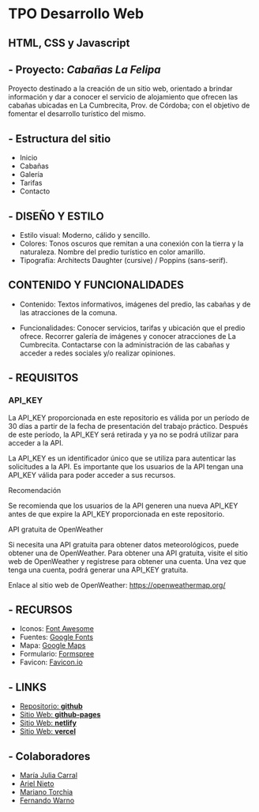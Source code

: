 # TPO Desarrollo Web

## HTML, CSS y Javascript

## - Proyecto: *Cabañas La Felipa*

Proyecto destinado a la creación de un sitio web, orientado a brindar información y dar a conocer el servicio de alojamiento que ofrecen las cabañas ubicadas en La Cumbrecita, Prov. de Córdoba; con el objetivo de fomentar el desarrollo turístico del mismo.

## - Estructura del sitio

* Inicio
* Cabañas
* Galería
* Tarifas
* Contacto

## - DISEÑO Y ESTILO

* Estilo visual: Moderno, cálido y sencillo.
* Colores: Tonos oscuros que remitan a una conexión con la tierra y la naturaleza. Nombre del predio turístico en color amarillo.
* Tipografía: Architects Daughter (cursive) / Poppins (sans-serif).

## CONTENIDO Y FUNCIONALIDADES

* Contenido: Textos informativos, imágenes del predio, las cabañas y de las atracciones de la comuna.

* Funcionalidades: Conocer servicios, tarifas y ubicación que el predio ofrece. Recorrer galería de imágenes y conocer atracciones de La Cumbrecita. Contactarse con la administración de las cabañas y acceder a redes sociales y/o realizar opiniones.

## - REQUISITOS

### **API_KEY**

La API_KEY proporcionada en este repositorio es válida por un período de 30 días a partir de la fecha de presentación del trabajo práctico. Después de este período, la API_KEY será retirada y ya no se podrá utilizar para acceder a la API.

La API_KEY es un identificador único que se utiliza para autenticar las solicitudes a la API. Es importante que los usuarios de la API tengan una API_KEY válida para poder acceder a sus recursos.

Recomendación

Se recomienda que los usuarios de la API generen una nueva API_KEY antes de que expire la API_KEY proporcionada en este repositorio.

API gratuita de OpenWeather

Si necesita una API gratuita para obtener datos meteorológicos, puede obtener una de OpenWeather. Para obtener una API gratuita, visite el sitio web de OpenWeather y regístrese para obtener una cuenta. Una vez que tenga una cuenta, podrá generar una API_KEY gratuita.

Enlace al sitio web de OpenWeather: <https://openweathermap.org/>

## - RECURSOS

* Iconos: [Font Awesome](https://fontawesome.com/)
* Fuentes: [Google Fonts](https://fonts.google.com/)
* Mapa: [Google Maps](https://www.google.com/maps)
* Formulario: [Formspree](https://formspree.io/)
* Favicon: [Favicon.io](https://favicon.io/)

## - LINKS

* [Repositorio: **github**](https://github.com/ArielNieto1975/Cabanas_La_Felipa)
* [Sitio Web: **github-pages**](https://arielnieto1975.github.io/Cabanas_La_Felipa/)
* [Sitio Web: **netlify**](https://la-felipa.netlify.app/)
* [Sitio Web: **vercel**](https://la-felipa.vercel.app/)

## - Colaboradores

* [María Julia Carral](https://github.com/JuliC88)
* [Ariel Nieto](https://github.com/ArielNieto1975)
* [Mariano Torchia](https://github.com/marianotorchia)
* [Fernando Warno](https://github.com/ferwargit)
